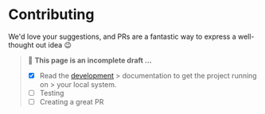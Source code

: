 # Contributing

We'd love your suggestions, and PRs are a fantastic way to express a well-thought out idea 😉

> 📝 **This page is an incomplete draft ...**
>
> - [x] Read the [development](/development) > documentation to get the project running on > your local system.
> - [ ] Testing
> - [ ] Creating a great PR
